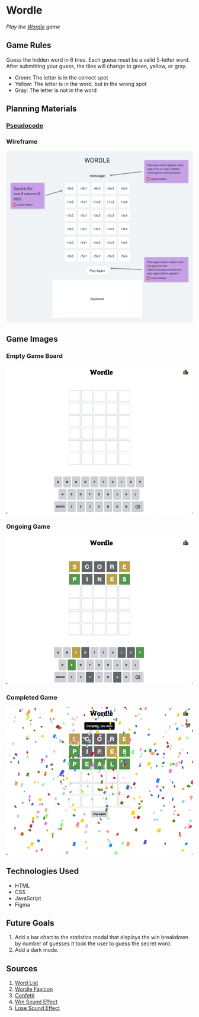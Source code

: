 # Wordle
*Play the [Wordle](https://james-hudson-wordle.netlify.app/) game*

## Game Rules
Guess the hidden word in 6 tries. Each guess must be a valid 5-letter word. After submitting your guess, the tiles will change to green, yellow, or gray. 
- Green: The letter is in the correct spot
- Yellow: The letter is in the word, but in the wrong spot
- Gray: The letter is not in the word

## Planning Materials
### [Pseudocode](https://docs.google.com/document/d/1B1-6lsdafm1LRVMT_wPzDoH1kHZZG1LW2v_xrc0uLLk/edit)
### Wireframe
![Wireframe](Assets/Wordle%20wireframe@2x.png)

## Game Images
### Empty Game Board
![Empty Game Board](Assets/wordle-start.png)

### Ongoing Game
![Ongoing Game](Assets/wordle-progress.png)

### Completed Game
![Completed Game](Assets/wordle-win.png)

## Technologies Used 
- HTML
- CSS
- JavaScript
- Figma

## Future Goals
1. Add a bar chart to the statistics modal that displays the win breakdown by number of guesses it took the user to guess the secret word.
2. Add a dark mode.

## Sources
1. [Word List](https://www-cs-faculty.stanford.edu/~knuth/sgb-words.txt)
2. [Wordle Favicon](https://www.google.com/search?q=wordle+favicon&sxsrf=ALiCzsZFf9A7hapwiABzy7IuvuwZyWjgBw:1663264375391&source=lnms&tbm=isch&sa=X&ved=2ahUKEwjp3YzSrpf6AhXurYkEHXQHCwMQ_AUoAXoECAEQAw&biw=1200&bih=1180&dpr=0.8#imgrc=SoFy3_hW5X4kdM)
3. [Confetti](https://github.com/SEI-Remote/confetti/blob/main/confetti.js)
4. [Win Sound Effect](https://davidandshark.com/guessing-game/audio/kazoo.wav)
5. [Lose Sound Effect](https://www.youtube.com/watch?v=bceGNIg-rqI)
